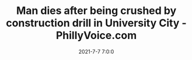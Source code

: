 ---
"title": "Man dies after being crushed by construction drill in University City - PhillyVoice.com"
"date": "2021-7-7 7:0:0"
"feed_name": "GOOGLENEWSDRILLING"
"feed_website": "https://news.google.com/search?q=drilling%2Bincident&hl=en-US&gl=US&ceid=US:en"
"feed_rss": "https://news.google.com/rss/search?q=drilling%2Bincident&hl=en-US&gl=US&ceid=US:en"
"link": "https://www.phillyvoice.com/crane-philadelphia-construction-drill-university-city/"
"file": "_posts/2021-1-1-7ecff66751ec51ac808ddcb6afde0c371efa3e23.md"
"accident": "1"
"drilling": "1"
"dead": "1"
"injured": "0"
---